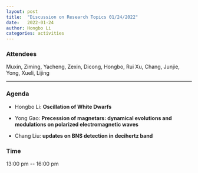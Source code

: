 ```yaml
---
layout: post
title:  "Discussion on Research Topics 01/24/2022"
date:   2022-01-24
author: Hongbo Li
categories: activities
---
```



### Attendees

Muxin, Ziming, Yacheng, Zexin, Dicong, Hongbo, Rui Xu, Chang, Junjie, Yong, Xueli, Lijing

---

### Agenda

- Hongbo Li: **Oscillation of White Dwarfs**

- Yong Gao: **Precession of magnetars: dynamical evolutions and modulations on polarized electromagnetic waves**

- Chang Liu: **updates on BNS detection in  decihertz band**

### Time

13:00 pm -- 16:00 pm
